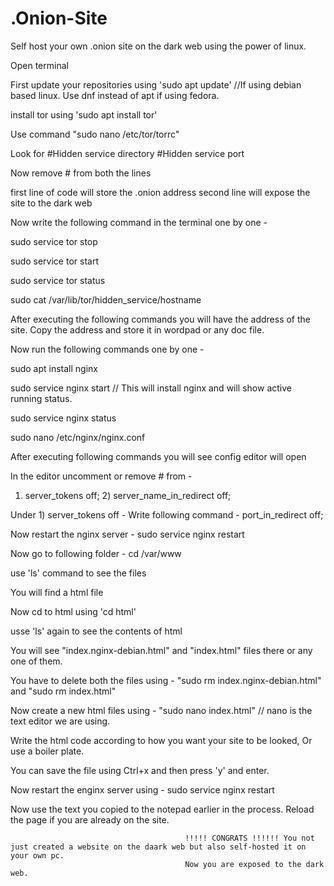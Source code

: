 # .Onion-Site
Self host your own .onion site on the dark web using the power of linux.

Open terminal


First update your repositories using 'sudo apt update' //If using debian based linux. Use dnf instead of apt if using fedora.

install tor using 'sudo apt install tor'

Use command "sudo nano /etc/tor/torrc"

Look for #Hidden service directory
         #Hidden service port 
         
Now remove # from both the lines

first line of code will store the .onion address
second line will expose the site to the dark web

Now write the following command in the terminal one by one -

sudo service tor stop

sudo service tor start

sudo service tor status

sudo cat /var/lib/tor/hidden_service/hostname

After executing the following commands you will have the address of the site. Copy the address and store it in wordpad or any doc file.


Now run the following commands one by one -

sudo apt install nginx

sudo service nginx start                                // This will install nginx and will show active running status.

sudo service nginx status

sudo nano /etc/nginx/nginx.conf

After executing following commands you will see config editor will open

In the editor uncomment or remove # from -

1) server_tokens off; 2) server_name_in_redirect off;

Under 1) server_tokens off - Write following command - port_in_redirect off;


Now restart the nginx server - sudo service nginx restart



Now go to following folder - cd /var/www

use 'ls' command to see the files

You will find a html file

Now cd to html using 'cd html'

usse 'ls' again to see the contents of html 

You will see  "index.nginx-debian.html" and "index.html" files there or any one of them.

You have to delete both the files using - "sudo rm index.nginx-debian.html" and "sudo rm index.html"

Now create a new html files using - "sudo nano index.html"  // nano is the text editor we are using.

Write the html code according to how you want your site to be looked, Or use a boiler plate.

You can save the file using Ctrl+x and then press 'y' and enter.


Now restart the enginx server using - sudo service nginx restart

Now use the text you copied to the notepad earlier in the process. Reload the page if you are already on the site.




                                           !!!!! CONGRATS !!!!!! You not just created a website on the daark web but also self-hosted it on your own pc.
                                           Now you are exposed to the dark web.



